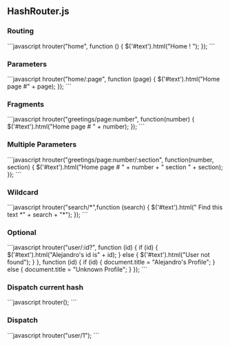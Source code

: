 <h2>HashRouter.js</h2>
<h3>Routing</h3>
```javascript
hrouter("home", function () {
  $('#text').html("Home ! ");
});
```
<h3>Parameters</h3>
```javascript
hrouter("home/:page", function (page) {
  $('#text').html("Home page #" + page);
});
```
<h3>Fragments</h3>
```javascript
hrouter("greetings/page:number", function(number) {
  $('#text').html("Home page # " + number);
});
```
<h3>Multiple Parameters</h3>
```javascript
hrouter("greetings/page:number/:section", function(number, section) {
  $('#text').html("Home page # " + number + " section " + section);
});
```
<h3>Wildcard</h3>
```javascript
hrouter("search/*",function (search) {
  $('#text').html(" Find this text *" + search + "*");
});
```
<h3>Optional</h3>
```javascript
hrouter("user/:id?", function (id) {
  if (id) {
    $('#text').html("Alejandro's id is" + id);
  } else {
    $('#text').html("User not found");
  } 
}, function (id) {
  if (id) {
    document.title = "Alejandro's Profile";
  } else {
    document.title = "Unknown Profile";
  }
});
```
<h3>Dispatch current hash</h3>
```javascript
hrouter();
```
<h3>Dispatch</h3>
```javascript
hrouter("user/1");
```